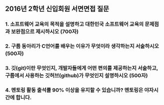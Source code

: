 ## 2016년 2학년 신입회원 서면면접 질문

### 1. 소프트웨어 교육의 목적을 설명하고 대한민국 소프트웨어 교육의 문제점과 보완점으르 제시하시오 (700자)


### 2. 구름 동아리가 C언어를 배우는 이유가 무엇이라 생각하는지 서술하시오 (500자)


### 3. 깃(git)이란 무엇인지, 개발자들에게 어떤 편의를 제공하는지 서술하고, 구름에서 사용하는 깃허브(github)가 무엇인지 설명하시오 (500자)


### 4. 멘토링 활동 출석률 90% 이상을 유지할 수 있습니까? 멘토링은 야자시간에 합니다.
